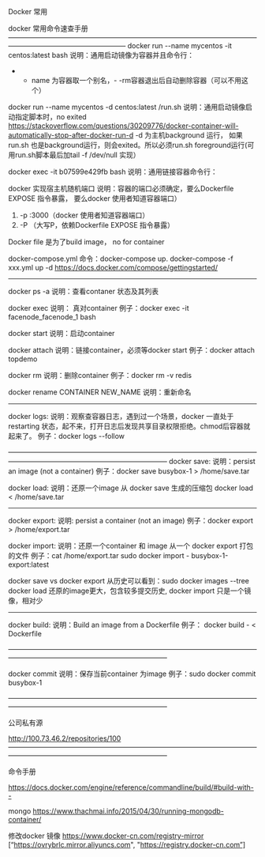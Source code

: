 Docker 常用

docker 常用命令速查手册
—————————————————————————————————————————————————————
docker run --name mycentos   -it  centos:latest bash
说明：通用启动镜像为容器并且命令行：
   - -  name  为容器取一个别名，- -rm容器退出后自动删除容器（可以不用这个）

docker run --name mycentos  -d centos:latest /run.sh
说明：通用启动镜像启动指定脚本时，no exited 
https://stackoverflow.com/questions/30209776/docker-container-will-automatically-stop-after-docker-run-d
-d 为主机background 运行，
如果run.sh 也是background运行，则会exited。所以必须run.sh foreground运行(可用run.sh脚本最后加tail -f /dev/null 实现）

docker exec -it b07599e429fb bash
说明：通用链接容器命令行：


docker 实现宿主机随机端口
说明：容器的端口必须确定，要么Dockerfile  EXPOSE 指令暴露， 要么docker 使用者知道容器端口）
1. -p :3000（docker 使用者知道容器端口）
2. -P （大写P，依赖Dockerfile  EXPOSE 指令暴露）

Docker file 是为了build image， no for container

docker-compose.yml   命令：docker-compose up.  docker-compose -f xxx.yml up -d
https://docs.docker.com/compose/gettingstarted/
- - - - - - - - - - - - - - - - - - - - - - - - - - - - - - - - - - - - - - - -  - - - - - - - -



docker ps -a 
说明：查看contaner 状态及其列表

docker exec
说明： 真对container
例子：docker exec -it facenode_facenode_1 bash

docker start
说明：启动container

docker attach 
说明：链接container，必须等docker start
例子：docker attach topdemo

docker rm 
说明：删除container
例子：docker rm -v redis

docker rename CONTAINER NEW_NAME
说明：重新命名

- - - - - - - - - - - - - - - - - - - - - - - - - - - - - - - - - - - - - - - -  - - - - - - - -

docker logs:
说明：观察查容器日志，遇到过一个场景，docker 一直处于restarting 状态，起不来，打开日志后发现共享目录权限拒绝。chmod后容器就起来了。
例子：docker logs --follow   <CONTAINER ID>

———————————————————————————————————————————————————————————
docker save: 
说明：persist an image (not a container)
例子：docker save busybox-1 > /home/save.tar

docker load:
说明：还原一个image 从 docker save 生成的压缩包
docker load < /home/save.tar 

- - - - - - - - - - - - - - - - - - - - - - - - - - - - - - - - - - - - - - - -  - - - - - - - -

docker export:
说明: persist a container (not an image)
例子：docker export <CONTAINER ID> > /home/export.tar

docker import:
说明：还原一个container 和 image 从一个 docker export 打包的文件
例子：cat /home/export.tar   sudo docker import - busybox-1-export:latest

docker save vs docker export
从历史可以看到：sudo docker images --tree
docker load 还原的image更大，包含较多提交历史,
docker import 只是一个镜像，相对少

- - - - - - - - - - - - - - - - - - - - - - - - - - - - - - - - - - - - - - - -  - - - - - - - -

docker build:
说明：Build an image from a Dockerfile
例子： docker build - < Dockerfile

———————————————————————————————————————————————————————————

docker commit <container-id> <image-name>
说明：保存当前container 为image
例子：sudo docker commit <CONTAINER ID> busybox-1

———————————————————————————————————————————————————————————

公司私有源

http://100.73.46.2/repositories/100
———————————————————————————————————————————————————————————

命令手册

https://docs.docker.com/engine/reference/commandline/build/#build-with--

mongo
https://www.thachmai.info/2015/04/30/running-mongodb-container/



修改docker 镜像
https://www.docker-cn.com/registry-mirror
[“https://ovrybrlc.mirror.aliyuncs.com", "https://registry.docker-cn.com”]
